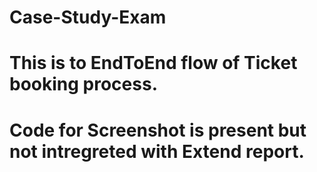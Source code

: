 # Case-Study-Exam
# This is to EndToEnd flow of Ticket booking process.
# Code for Screenshot is present but not intregreted with Extend report.
# 
